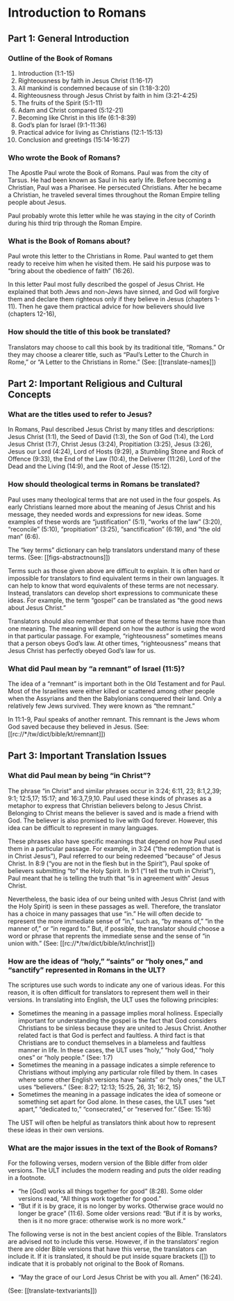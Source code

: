 # Introduction to Romans
## Part 1: General Introduction

### Outline of the Book of Romans

1. Introduction (1:1-15)
1. Righteousness by faith in Jesus Christ (1:16-17)
1. All mankind is condemned because of sin (1:18-3:20)
1. Righteousness through Jesus Christ by faith in him (3:21-4:25)
1. The fruits of the Spirit (5:1-11)
1. Adam and Christ compared (5:12-21)
1. Becoming like Christ in this life (6:1-8:39)
1. God’s plan for Israel (9:1-11:36)
1. Practical advice for living as Christians (12:1-15:13)
1. Conclusion and greetings (15:14-16:27)

### Who wrote the Book of Romans?

The Apostle Paul wrote the Book of Romans. Paul was from the city of Tarsus. He had been known as Saul in his early life. Before becoming a Christian, Paul was a Pharisee. He persecuted Christians. After he became a Christian, he traveled several times throughout the Roman Empire telling people about Jesus.

Paul probably wrote this letter while he was staying in the city of Corinth during his third trip through the Roman Empire.

### What is the Book of Romans about?

Paul wrote this letter to the Christians in Rome. Paul wanted to get them ready to receive him when he visited them. He said his purpose was to “bring about the obedience of faith” (16:26).

In this letter Paul most fully described the gospel of Jesus Christ. He explained that both Jews and non-Jews have sinned, and God will forgive them and declare them righteous only if they believe in Jesus (chapters 1-11). Then he gave them practical advice for how believers should live (chapters 12-16),

### How should the title of this book be translated?

Translators may choose to call this book by its traditional title, “Romans.” Or they may choose a clearer title, such as “Paul’s Letter to the Church in Rome,” or “A Letter to the Christians in Rome.” (See: [[translate-names]])

## Part 2: Important Religious and Cultural Concepts

### What are the titles used to refer to Jesus?

In Romans, Paul described Jesus Christ by many titles and descriptions: Jesus Christ (1:1), the Seed of David (1:3), the Son of God (1:4), the Lord Jesus Christ (1:7), Christ Jesus (3:24), Propitiation (3:25), Jesus (3:26), Jesus our Lord (4:24), Lord of Hosts (9:29), a Stumbling Stone and Rock of Offence (9:33), the End of the Law (10:4), the Deliverer (11:26), Lord of the Dead and the Living (14:9), and the Root of Jesse (15:12).

### How should theological terms in Romans be translated?

Paul uses many theological terms that are not used in the four gospels. As early Christians learned more about the meaning of Jesus Christ and his message, they needed words and expressions for new ideas. Some examples of these words are “justification” (5:1), “works of the law” (3:20), “reconcile” (5:10), “propitiation” (3:25), “sanctification” (6:19), and “the old man” (6:6).

The “key terms” dictionary can help translators understand many of these terms. (See: [[figs-abstractnouns]])

Terms such as those given above are difficult to explain. It is often hard or impossible for translators to find equivalent terms in their own languages. It can help to know that word equivalents of these terms are not necessary. Instead, translators can develop short expressions to communicate these ideas. For example, the term “gospel” can be translated as “the good news about Jesus Christ.”

Translators should also remember that some of these terms have more than one meaning. The meaning will depend on how the author is using the word in that particular passage. For example, “righteousness” sometimes means that a person obeys God’s law. At other times, “righteousness” means that Jesus Christ has perfectly obeyed God’s law for us.

### What did Paul mean by “a remnant” of Israel (11:5)?

The idea of a “remnant” is important both in the Old Testament and for Paul. Most of the Israelites were either killed or scattered among other people when the Assyrians and then the Babylonians conquered their land. Only a relatively few Jews survived. They were known as “the remnant.”

In 11:1-9, Paul speaks of another remnant. This remnant is the Jews whom God saved because they believed in Jesus. (See: [[rc://*/tw/dict/bible/kt/remnant]])

## Part 3: Important Translation Issues

### What did Paul mean by being “in Christ”?

The phrase “in Christ” and similar phrases occur in 3:24; 6:11, 23; 8:1,2,39; 9:1; 12:5,17; 15:17; and 16:3,7,9,10. Paul used these kinds of phrases as a metaphor to express that Christian believers belong to Jesus Christ. Belonging to Christ means the believer is saved and is made a friend with God. The believer is also promised to live with God forever. However, this idea can be difficult to represent in many languages.

These phrases also have specific meanings that depend on how Paul used them in a particular passage. For example, in 3:24 (“the redemption that is in Christ Jesus”), Paul referred to our being redeemed “because” of Jesus Christ. In 8:9 (“you are not in the flesh but in the Spirit”), Paul spoke of believers submitting “to” the Holy Spirit. In 9:1 (“I tell the truth in Christ”), Paul meant that he is telling the truth that “is in agreement with” Jesus Christ.

Nevertheless, the basic idea of our being united with Jesus Christ (and with the Holy Spirit) is seen in these passages as well. Therefore, the translator has a choice in many passages that use “in.” He will often decide to represent the more immediate sense of “in,” such as, “by means of,” “in the manner of,” or “in regard to.” But, if possible, the translator should choose a word or phrase that reprents the immediate sense and the sense of “in union with.” (See: [[rc://*/tw/dict/bible/kt/inchrist]])

### How are the ideas of “holy,” “saints” or “holy ones,” and “sanctify” represented in Romans in the ULT?

The scriptures use such words to indicate any one of various ideas. For this reason, it is often difficult for translators to represent them well in their versions. In translating into English, the ULT uses the following principles:
* Sometimes the meaning in a passage implies moral holiness. Especially important for understanding the gospel is the fact that God considers Christians to be sinless because they are united to Jesus Christ. Another related fact is that God is perfect and faultless. A third fact is that Christians are to conduct themselves in a blameless and faultless manner in life. In these cases, the ULT uses “holy,” “holy God,” “holy ones” or “holy people.” (See: 1:7)
* Sometimes the meaning in a passage indicates a simple reference to Christians without implying any particular role filled by them. In cases where some other English versions have “saints” or “holy ones,” the ULT uses “believers.” (See: 8:27; 12:13; 15:25, 26, 31; 16:2, 15)
* Sometimes the meaning in a passage indicates the idea of someone or something set apart for God alone. In these cases, the ULT uses “set apart,” “dedicated to,” “consecrated,” or “reserved for.” (See: 15:16)

The UST will often be helpful as translators think about how to represent these ideas in their own versions.

### What are the major issues in the text of the Book of Romans?

For the following verses, modern version of the Bible differ from older versions. The ULT includes the modern reading and puts the older reading in a footnote.

* “he [God] works all things together for good” (8:28). Some older versions read, “All things work together for good.”
* “But if it is by grace, it is no longer by works. Otherwise grace would no longer be grace” (11:6). Some older versions read: “But if it is by works, then is it no more grace: otherwise work is no more work.”

The following verse is not in the best ancient copies of the Bible. Translators are advised not to include this verse. However, if in the translators’ region there are older Bible versions that have this verse, the translators can include it. If it is translated, it should be put inside square brackets ([]) to indicate that it is probably not original to the Book of Romans.

* “May the grace of our Lord Jesus Christ be with you all. Amen” (16:24).

(See: [[translate-textvariants]])